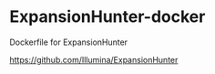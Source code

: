 # ExpansionHunter-docker
Dockerfile for ExpansionHunter

https://github.com/Illumina/ExpansionHunter

